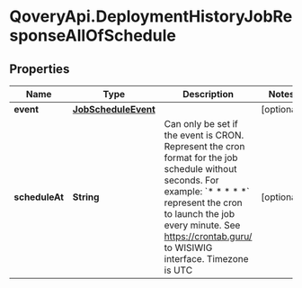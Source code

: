 # QoveryApi.DeploymentHistoryJobResponseAllOfSchedule

## Properties

Name | Type | Description | Notes
------------ | ------------- | ------------- | -------------
**event** | [**JobScheduleEvent**](JobScheduleEvent.md) |  | [optional] 
**scheduleAt** | **String** | Can only be set if the event is CRON. Represent the cron format for the job schedule without seconds. For example: &#x60;* * * * *&#x60; represent the cron to launch the job every minute. See https://crontab.guru/ to WISIWIG interface. Timezone is UTC  | [optional] 


